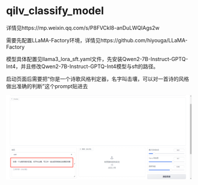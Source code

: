 # qilv_classify_model

详情见https://mp.weixin.qq.com/s/P8FVCkI8-anDuLWQIAgs2w

需要先配置LLaMA-Factory环境，详情见https://github.com/hiyouga/LLaMA-Factory

模型具体配置见llama3_lora_sft.yaml文件，先安装Qwen2-7B-Instruct-GPTQ-Int4，并且修改Qwen2-7B-Instruct-GPTQ-Int4模型与sft的路径。

启动页面后需要把“你是一个诗歌风格判定器，名字叫击壤，可以对一首诗的风格做出准确的判断”这个prompt贴进去

![prompt](prompt.png)


